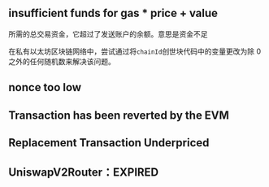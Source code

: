 ## insufficient funds for gas * price + value

所需的总交易资金，它超过了发送账户的余额。意思是资金不足

在私有以太坊区块链网络中，尝试通过将`chainId`创世块代码中的变量更改为除 0 之外的任何随机数来解决该问题。

## nonce too low

## Transaction has been reverted by the EVM

## **Replacement Transaction Underpriced**

## UniswapV2Router：EXPIRED
